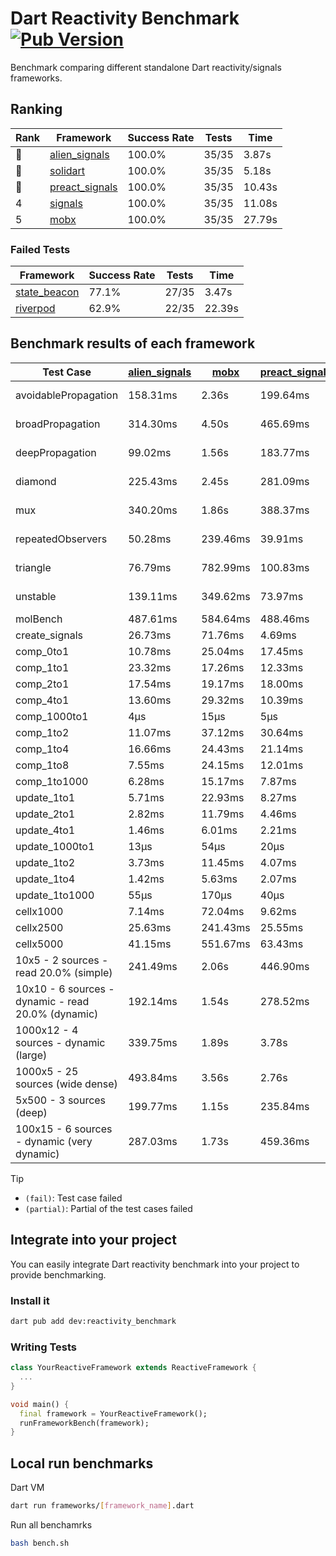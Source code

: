 # Dart Reactivity Benchmark [![Pub Version](https://img.shields.io/pub/v/reactivity_benchmark)](https://pub.dev/packages/reactivity_benchmark)

Benchmark comparing different standalone Dart reactivity/signals frameworks.

## Ranking

<!-- ranking start -->
| Rank | Framework | Success Rate | Tests | Time |
|------|-----------|--------------|-------|------|
| 🥇 | [alien_signals](https://github.com/medz/alien-signals-dart) | 100.0% | 35/35 | 3.87s |
| 🥈 | [solidart](https://github.com/nank1ro/solidart) | 100.0% | 35/35 | 5.18s |
| 🥉 | [preact_signals](https://pub.dev/packages/preact_signals) | 100.0% | 35/35 | 10.43s |
| 4 | [signals](https://github.com/rodydavis/signals.dart) | 100.0% | 35/35 | 11.08s |
| 5 | [mobx](https://github.com/mobxjs/mobx.dart) | 100.0% | 35/35 | 27.79s |

<!-- ranking end -->

### **Failed Tests**

<!-- fail start -->
| Framework | Success Rate | Tests | Time |
|-----------|--------------|-------|------|
| [state_beacon](https://github.com/jinyus/dart_beacon) | 77.1% | 27/35 | 3.47s |
| [riverpod](https://github.com/rrousselGit/riverpod) | 62.9% | 22/35 | 22.39s |

<!-- fail end -->

## Benchmark results of each framework

<!-- test-case start -->
| Test Case | [alien_signals](https://github.com/medz/alien-signals-dart) | [mobx](https://github.com/mobxjs/mobx.dart) | [preact_signals](https://pub.dev/packages/preact_signals) | [riverpod](https://github.com/rrousselGit/riverpod) | [signals](https://github.com/rodydavis/signals.dart) | [solidart](https://github.com/nank1ro/solidart) | [state_beacon](https://github.com/jinyus/dart_beacon) |
|---|---|---|---|---|---|---|---|
| avoidablePropagation | 158.31ms | 2.36s | 199.64ms | 1.40s | 213.16ms | 257.39ms | 153.99ms (fail) |
| broadPropagation | 314.30ms | 4.50s | 465.69ms | 79.55ms (fail) | 457.78ms | 456.21ms | 6.51ms (fail) |
| deepPropagation | 99.02ms | 1.56s | 183.77ms | 1.91s (fail) | 178.21ms | 141.32ms | 145.01ms (fail) |
| diamond | 225.43ms | 2.45s | 281.09ms | 2.55s (fail) | 282.09ms | 317.62ms | 190.79ms (fail) |
| mux | 340.20ms | 1.86s | 388.37ms | 589.75ms (fail) | 410.33ms | 400.44ms | 193.11ms (fail) |
| repeatedObservers | 50.28ms | 239.46ms | 39.91ms | 386.14ms (fail) | 46.22ms | 94.60ms | 52.48ms (fail) |
| triangle | 76.79ms | 782.99ms | 100.83ms | 900.35ms (fail) | 100.80ms | 98.56ms | 82.74ms (fail) |
| unstable | 139.11ms | 349.62ms | 73.97ms | 619.34ms (fail) | 76.18ms | 166.88ms | 338.91ms (fail) |
| molBench | 487.61ms | 584.64ms | 488.46ms | 11.30ms | 485.09ms | 501.02ms | 911μs |
| create_signals | 26.73ms | 71.76ms | 4.69ms | 23.13ms | 24.86ms | 77.25ms | 65.27ms |
| comp_0to1 | 10.78ms | 25.04ms | 17.45ms | 17.33ms | 11.09ms | 25.04ms | 54.87ms |
| comp_1to1 | 23.32ms | 17.26ms | 12.33ms | 31.77ms | 28.19ms | 46.36ms | 56.56ms |
| comp_2to1 | 17.54ms | 19.17ms | 18.00ms | 26.23ms | 14.24ms | 29.61ms | 37.58ms |
| comp_4to1 | 13.60ms | 29.32ms | 10.39ms | 7.10ms | 1.94ms | 15.77ms | 16.58ms |
| comp_1000to1 | 4μs | 15μs | 5μs | 3μs | 5μs | 18μs | 44μs |
| comp_1to2 | 11.07ms | 37.12ms | 30.64ms | 11.72ms | 20.04ms | 27.87ms | 48.15ms |
| comp_1to4 | 16.66ms | 24.43ms | 21.14ms | 20.04ms | 10.48ms | 23.68ms | 50.98ms |
| comp_1to8 | 7.55ms | 24.15ms | 12.01ms | 8.74ms | 7.71ms | 22.68ms | 45.48ms |
| comp_1to1000 | 6.28ms | 15.17ms | 7.87ms | 4.66ms | 4.33ms | 15.39ms | 41.15ms |
| update_1to1 | 5.71ms | 22.93ms | 8.27ms | 80.08ms | 10.26ms | 17.04ms | 6.03ms |
| update_2to1 | 2.82ms | 11.79ms | 4.46ms | 41.65ms | 4.57ms | 8.61ms | 3.08ms |
| update_4to1 | 1.46ms | 6.01ms | 2.21ms | 19.39ms | 2.58ms | 4.24ms | 1.58ms |
| update_1000to1 | 13μs | 54μs | 20μs | 177μs | 25μs | 42μs | 15μs |
| update_1to2 | 3.73ms | 11.45ms | 4.07ms | 43.01ms | 4.55ms | 8.56ms | 3.01ms |
| update_1to4 | 1.42ms | 5.63ms | 2.07ms | 19.66ms | 2.57ms | 4.22ms | 1.54ms |
| update_1to1000 | 55μs | 170μs | 40μs | 137μs | 42μs | 145μs | 421μs |
| cellx1000 | 7.14ms | 72.04ms | 9.62ms | N/A | 9.53ms | 9.56ms | 5.04ms |
| cellx2500 | 25.63ms | 241.43ms | 25.55ms | N/A | 30.72ms | 27.29ms | 20.24ms |
| cellx5000 | 41.15ms | 551.67ms | 63.43ms | N/A | 58.05ms | 62.27ms | 78.06ms |
| 10x5 - 2 sources - read 20.0% (simple) | 241.49ms | 2.06s | 446.90ms | 2.21s | 516.59ms | 328.91ms | 259.44ms |
| 10x10 - 6 sources - dynamic - read 20.0% (dynamic) | 192.14ms | 1.54s | 278.52ms | 1.44s (partial) | 283.03ms | 221.88ms | 202.21ms |
| 1000x12 - 4 sources - dynamic (large) | 339.75ms | 1.89s | 3.78s | 2.58s (partial) | 3.77s | 429.36ms | 338.77ms |
| 1000x5 - 25 sources (wide dense) | 493.84ms | 3.56s | 2.76s | 4.17s | 3.31s | 784.36ms | 507.66ms |
| 5x500 - 3 sources (deep) | 199.77ms | 1.15s | 235.84ms | 1.35s | 225.16ms | 226.06ms | 203.94ms |
| 100x15 - 6 sources - dynamic (very dynamic) | 287.03ms | 1.73s | 459.36ms | 1.84s (partial) | 479.76ms | 334.71ms | 259.84ms |

<!-- test-case end -->

> [!TIP]
> - `(fail)`: Test case failed
> - `(partial)`: Partial of the test cases failed

## Integrate into your project

You can easily integrate Dart reactivity benchmark into your project to provide benchmarking.

### Install it

```bash
dart pub add dev:reactivity_benchmark
```

### Writing Tests

```dart
class YourReactiveFramework extends ReactiveFramework {
  ...
}

void main() {
  final framework = YourReactiveFramework();
  runFrameworkBench(framework);
}
```

## Local run benchmarks

Dart VM
```bash
dart run frameworks/[framework_name].dart
```

Run all benchamrks
```bash
bash bench.sh
```
